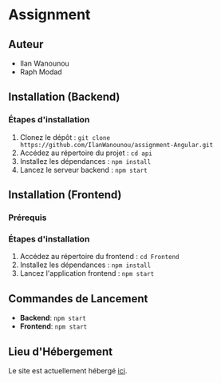 # Assignment 

## Auteur

- Ilan Wanounou
- Raph Modad
## Installation (Backend)

### Étapes d'installation

1. Clonez le dépôt : `git clone https://github.com/IlanWanounou/assignment-Angular.git`
2. Accédez au répertoire du projet : `cd api`
3. Installez les dépendances : `npm install`
5. Lancez le serveur backend : `npm start`

## Installation (Frontend)

### Prérequis

### Étapes d'installation

1. Accédez au répertoire du frontend : `cd Frontend`
2. Installez les dépendances : `npm install`
4. Lancez l'application frontend : `npm start`


## Commandes de Lancement

- **Backend**: `npm start`
- **Frontend**: `npm start`

## Lieu d'Hébergement

Le site est actuellement hébergé  [ici](https://angular-assignment.onrender.com/home).